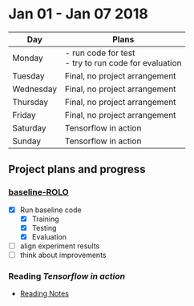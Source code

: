 # Jan 01 - Jan 07 2018

| Day | Plans |
| -- | -- |
| Monday | - run code for test <br> - try to run code for evaluation | 
| Tuesday | Final, no project arrangement | 
| Wednesday | Final, no project arrangement | 
| Thursday | Final, no project arrangement | 
| Friday | Final, no project arrangement |
| Saturday | Tensorflow in action |
| Sunday | Tensorflow in action |

## Project plans and progress
### [baseline-ROLO](../01-baseline-ROLO)
 - [x] Run baseline code
    - [x] Training
    - [x] Testing
    - [x] Evaluation
 - [ ] align experiment results
 - [ ] think about improvements

### Reading *Tensorflow in action*
 - [Reading Notes](../../../Tensorflow实战_Reading_Notes/Chapter_1_2.md)
